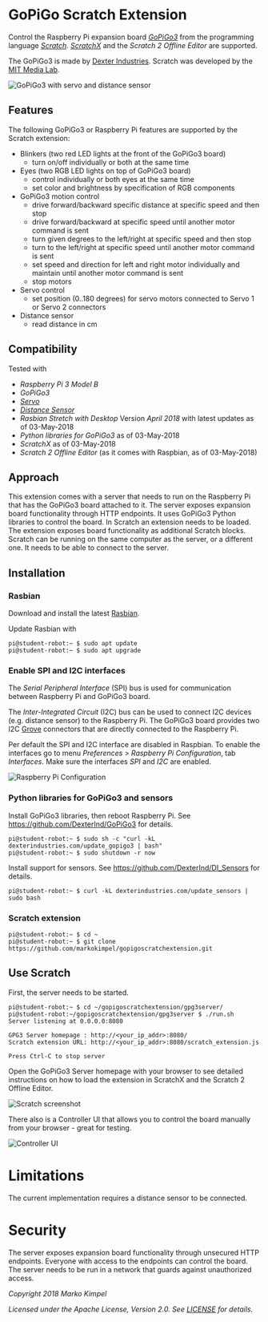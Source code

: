 # GoPiGo Scratch Extension

Control the Raspberry Pi expansion board *[GoPiGo3](https://www.dexterindustries.com/gopigo3/)* from the programming language *[Scratch](https://en.wikipedia.org/wiki/Scratch_(programming_language))*. *[ScratchX](http://scratchx.org/#scratch)* and the *Scratch 2 Offline Editor* are supported.

The GoPiGo3 is made by [Dexter Industries](https://www.dexterindustries.com/). Scratch was developed by the [MIT Media Lab](https://www.media.mit.edu/).

![GoPiGo3 with servo and distance sensor](images/rover_front.jpg)

## Features

The following GoPiGo3 or Raspberry Pi features are supported by the Scratch extension:

* Blinkers (two red LED lights at the front of the GoPiGo3 board)
  * turn on/off individually or both at the same time
* Eyes (two RGB LED lights on top of GoPiGo3 board)
  * control individually or both eyes at the same time
  * set color and brightness by specification of RGB components
* GoPiGo3 motion control
  * drive forward/backward specific distance at specific speed and then stop
  * drive forward/backward at specific speed until another motor command is sent
  * turn given degrees to the left/right at specific speed and then stop
  * turn to the left/right at specific speed until another motor command is sent
  * set speed and direction for left and right motor individually and maintain until another motor command is sent
  * stop motors
* Servo control
  * set position (0..180 degrees) for servo motors connected to Servo 1 or Servo 2 connectors
* Distance sensor
  * read distance in cm

## Compatibility

Tested with
* *Raspberry Pi 3 Model B*
* *GoPiGo3*
* *[Servo](https://www.dexterindustries.com/shop/servo-package/)*
* *[Distance Sensor](https://www.dexterindustries.com/shop/distance-sensor/)*
* *Rasbian Stretch with Desktop* Version *April 2018* with latest updates as of 03-May-2018
* *Python libraries for GoPiGo3* as of 03-May-2018
* *ScratchX* as of 03-May-2018
* *Scratch 2 Offline Editor* (as it comes with Raspbian, as of 03-May-2018)

## Approach

This extension comes with a server that needs to run on the Raspberry Pi that has the GoPiGo3 board attached to it. The server exposes expansion board functionality through HTTP endpoints. It uses GoPiGo3 Python libraries to control the board. In Scratch an extension needs to be loaded. The extension exposes board functionality as additional Scratch blocks. Scratch can be running on the same computer as the server, or a different one. It needs to be able to connect to the server.

## Installation

### Rasbian

Download and install the latest [Rasbian](https://www.raspberrypi.org/downloads/raspbian/).

Update Rasbian with

```
pi@student-robot:~ $ sudo apt update
pi@student-robot:~ $ sudo apt upgrade
```

### Enable SPI and I2C interfaces

The *Serial Peripheral Interface* (SPI) bus is used for communication between Raspberry Pi and GoPiGo3 board.

The *Inter-Integrated Circuit* (I2C) bus can be used to connect I2C devices (e.g. distance sensor) to the Raspberry Pi. The GoPiGo3 board provides two I2C [Grove](http://wiki.seeedstudio.com/Grove_System/) connectors that are directly connected to the Raspberry Pi.

Per default the SPI and I2C interface are disabled in Raspbian. To enable the interfaces go to menu *Preferences* > *Raspberry Pi Configuration*, tab *Interfaces*. Make sure the interfaces *SPI* and *I2C* are enabled.

![Raspberry Pi Configuration](images/raspi-config.png)

### Python libraries for GoPiGo3 and sensors

Install GoPiGo3 libraries, then reboot Raspberry Pi. See https://github.com/DexterInd/GoPiGo3 for details.

```
pi@student-robot:~ $ sudo sh -c "curl -kL dexterindustries.com/update_gopigo3 | bash"
pi@student-robot:~ $ sudo shutdown -r now
```

Install support for sensors. See https://github.com/DexterInd/DI_Sensors for details.

```
pi@student-robot:~ $ curl -kL dexterindustries.com/update_sensors | sudo bash
```

### Scratch extension

```
pi@student-robot:~ $ cd ~
pi@student-robot:~ $ git clone https://github.com/markokimpel/gopigoscratchextension.git
```

## Use Scratch

First, the server needs to be started.

```
pi@student-robot:~ $ cd ~/gopigoscratchextension/gpg3server/
pi@student-robot:~/gopigoscratchextension/gpg3server $ ./run.sh
Server listening at 0.0.0.0:8080

GPG3 Server homepage : http://<your_ip_addr>:8080/
Scratch extension URL: http://<your_ip_addr>:8080/scratch_extension.js

Press Ctrl-C to stop server
```

Open the GoPiGo3 Server homepage with your browser to see detailed instructions on how to load the extension in ScratchX and the Scratch 2 Offline Editor.

![Scratch screenshot](images/scratch_screenshot.png)

There also is a Controller UI that allows you to control the board manually from your browser - great for testing.

![Controller UI](images/gpg3server_controller.png)

# Limitations

The current implementation requires a distance sensor to be connected.

# Security

The server exposes expansion board functionality through unsecured HTTP endpoints. Everyone with access to the endpoints can control the board. The server needs to be run in a network that guards against unauthorized access.

*Copyright 2018 Marko Kimpel*

*Licensed under the Apache License, Version 2.0. See [LICENSE](LICENSE) for details.*
